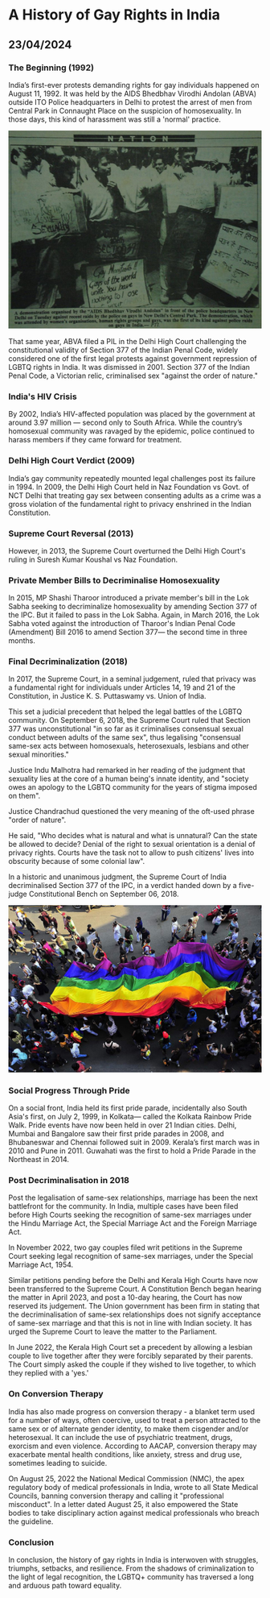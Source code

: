# A History of Gay Rights in India
## 23/04/2024

### The Beginning (1992)

India’s first-ever protests demanding rights for gay individuals happened on August 11, 1992. It was held by the AIDS Bhedbhav Virodhi Andolan (ABVA) outside ITO Police headquarters in Delhi to protest the arrest of men from Central Park in Connaught Place on the suspicion of homosexuality. In those days, this kind of harassment was still a 'normal' practice.

![ABVA 1992 Protest](https://github.com/CodingLife1024/blog-content/blob/main/images/gayrights1.jpeg?raw=true)

That same year, ABVA filed a PIL in the Delhi High Court challenging the constitutional validity of Section 377 of the Indian Penal Code, widely considered one of the first legal protests against government repression of LGBTQ rights in India. It was dismissed in 2001. Section 377 of the Indian Penal Code, a Victorian relic, criminalised sex "against the order of nature."

### India's HIV Crisis

By 2002, India’s HIV-affected population was placed by the government at around 3.97 million — second only to South Africa. While the country’s homosexual community was ravaged by the epidemic, police continued to harass members if they came forward for treatment.

### Delhi High Court Verdict (2009)

India’s gay community repeatedly mounted legal challenges post its failure in 1994. In 2009, the Delhi High Court held in Naz Foundation vs Govt. of NCT Delhi that treating gay sex between consenting adults as a crime was a gross violation of the fundamental right to privacy enshrined in the Indian Constitution.

### Supreme Court Reversal (2013)

However, in 2013, the Supreme Court overturned the Delhi High Court's ruling in Suresh Kumar Koushal vs Naz Foundation.

### Private Member Bills to Decriminalise Homosexuality

In 2015, MP Shashi Tharoor introduced a private member's bill in the Lok Sabha seeking to decriminalize homosexuality by amending Section 377 of the IPC. But it failed to pass in the Lok Sabha. Again, in March 2016, the Lok Sabha voted against the introduction of Tharoor's Indian Penal Code (Amendment) Bill 2016 to amend Section 377— the second time in three months.

### Final Decriminalization (2018)

In 2017, the Supreme Court, in a seminal judgement, ruled that privacy was a fundamental right for individuals under Articles 14, 19 and 21 of the Constitution, in Justice K. S. Puttaswamy vs. Union of India.

This set a judicial precedent that helped the legal battles of the LGBTQ community. On September 6, 2018, the Supreme Court ruled that Section 377 was unconstitutional "in so far as it criminalises consensual sexual conduct between adults of the same sex", thus legalising "consensual same-sex acts between homosexuals, heterosexuals, lesbians and other sexual minorities."

Justice Indu Malhotra had remarked in her reading of the judgment that sexuality lies at the core of a human being's innate identity, and "society owes an apology to the LGBTQ community for the years of stigma imposed on them".

Justice Chandrachud questioned the very meaning of the oft-used phrase "order of nature". 

He said, "Who decides what is natural and what is unnatural? Can the state be allowed to decide? Denial of the right to sexual orientation is a denial of privacy rights. Courts have the task not to allow to push citizens' lives into obscurity because of some colonial law".

In a historic and unanimous judgment, the Supreme Court of India decriminalised Section 377 of the IPC, in a verdict handed down by a five-judge Constitutional Bench on September 06, 2018.

![Decriminalisation of Homosexuality in 2018](https://github.com/CodingLife1024/blog-content/blob/main/images/gayrights2.jpg?raw=true)

### Social Progress Through Pride 

On a social front, India held its first pride parade, incidentally also South Asia's first, on July 2, 1999, in Kolkata— called the Kolkata Rainbow Pride Walk. Pride events have now been held in over 21 Indian cities. Delhi, Mumbai and Bangalore saw their first pride parades in 2008, and Bhubaneswar and Chennai followed suit in 2009. Kerala’s first march was in 2010 and Pune in 2011. Guwahati was the first to hold a Pride Parade in the Northeast in 2014.

### Post Decriminalisation in 2018

Post the legalisation of same-sex relationships, marriage has been the next battlefront for the community. In India, multiple cases have been filed before High Courts seeking the recognition of same-sex marriages under the Hindu Marriage Act, the Special Marriage Act and the Foreign Marriage Act.

In November 2022, two gay couples filed writ petitions in the Supreme Court seeking legal recognition of same-sex marriages, under the Special Marriage Act, 1954. 

Similar petitions pending before the Delhi and Kerala High Courts have now been transferred to the Supreme Court. A Constitution Bench began hearing the matter in April 2023, and post a 10-day hearing, the Court has now reserved its judgement. The Union government has been firm in stating that the decriminalisation of same-sex relationships does not signify acceptance of same-sex marriage and that this is not in line with Indian society. It has urged the Supreme Court to leave the matter to the Parliament.  

In June 2022, the Kerala High Court set a precedent by allowing a lesbian couple to live together after they were forcibly separated by their parents. The Court simply asked the couple if they wished to live together, to which they replied with a 'yes.'

### On Conversion Therapy

India has also made progress on conversion therapy - a blanket term used for a number of ways, often coercive, used to treat a person attracted to the same sex or of alternate gender identity, to make them cisgender and/or heterosexual. It can include the use of psychiatric treatment, drugs, exorcism and even violence. According to AACAP, conversion therapy may exacerbate mental health conditions, like anxiety, stress and drug use, sometimes leading to suicide.

On August 25, 2022 the National Medical Commission (NMC), the apex regulatory body of medical professionals in India, wrote to all State Medical Councils, banning conversion therapy and calling it "professional misconduct". In a letter dated August 25, it also empowered the State bodies to take disciplinary action against medical professionals who breach the guideline. 

### Conclusion

In conclusion, the history of gay rights in India is interwoven with struggles, triumphs, setbacks, and resilience. From the shadows of criminalization to the light of legal recognition, the LGBTQ+ community has traversed a long and arduous path toward equality.